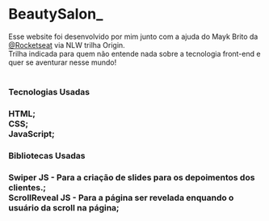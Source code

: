 # BeautySalon_

Esse website foi desenvolvido por mim junto com a ajuda do Mayk Brito da <a href="https://rocketseat.com.br" target="_blank">@Rocketseat</a> via NLW trilha Origin.
<br>
Trilha indicada para quem não entende nada sobre a tecnologia front-end e quer se aventurar nesse mundo!
<br><br>

<h3>Tecnologias Usadas<h3>
HTML;<br>
CSS;<br>
JavaScript;<br>

<h3>Bibliotecas Usadas<h3>
Swiper JS - Para a criação de slides para os depoimentos dos clientes.; <br>
ScrollReveal JS - Para a página ser revelada enquando o usuário da scroll na página; <br>
